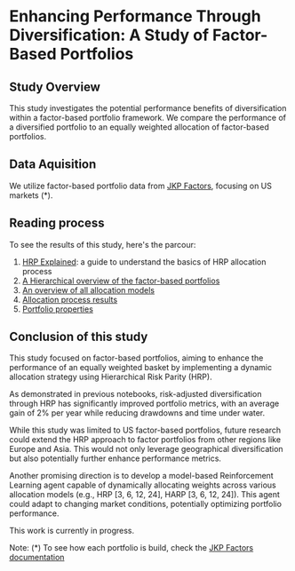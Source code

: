 # Enhancing Performance Through Diversification: A Study of Factor-Based Portfolios
## Study Overview 
This study investigates the potential performance benefits of diversification within a factor-based portfolio framework. We compare the performance of a diversified portfolio to an equally weighted allocation of factor-based portfolios.

## Data Aquisition
We utilize factor-based portfolio data from [JKP Factors](https://jkpfactors.com/), focusing on US markets (*).

## Reading process

To see the results of this study, here's the parcour:

1. [HRP Explained](https://github.com/miccicheluca/factor_investing_diversification/blob/main/A%20Hierarchical%20Clustering%20(HC)%20approach.pdf): a guide to understand the basics of HRP allocation process
2. [A Hierarchical overview of the factor-based portfolios](https://github.com/miccicheluca/factor_investing_diversification/blob/main/notebook/hc_respect_factors_based_clustering.ipynb)
3. [An overview of all allocation models](https://github.com/miccicheluca/factor_investing_diversification/blob/main/notebook/hc_weighting_per_date.ipynb)
4. [Allocation process results](https://github.com/miccicheluca/factor_investing_diversification/blob/main/notebook/compare_allocation_pnl.ipynb)
5. [Portfolio properties](https://github.com/miccicheluca/factor_investing_diversification/blob/main/notebook/portfolio_properties.ipynb)

## Conclusion of this study

This study focused on factor-based portfolios, aiming to enhance the performance of an equally weighted basket by implementing a dynamic allocation strategy using Hierarchical Risk Parity (HRP).

As demonstrated in previous notebooks, risk-adjusted diversification through HRP has significantly improved portfolio metrics, with an average gain of 2% per year while reducing drawdowns and time under water.

While this study was limited to US factor-based portfolios, future research could extend the HRP approach to factor portfolios from other regions like Europe and Asia. This would not only leverage geographical diversification but also potentially further enhance performance metrics.

Another promising direction is to develop a model-based Reinforcement Learning agent capable of dynamically allocating weights across various allocation models (e.g., HRP [3, 6, 12, 24], HARP [3, 6, 12, 24]). This agent could adapt to changing market conditions, potentially optimizing portfolio performance.

This work is currently in progress.

Note:
(*) To see how each portfolio is build, check the [JKP Factors documentation](https://jkpfactors.s3.amazonaws.com/documents/Documentation.pdf")
